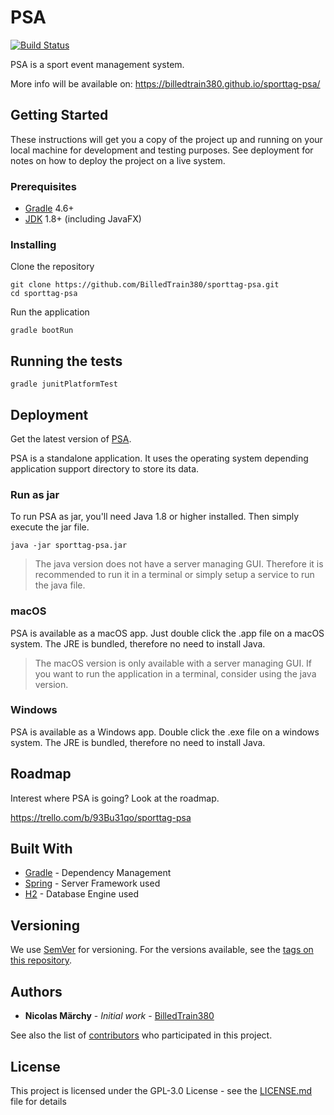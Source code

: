 # PSA

[![Build Status](https://dev.azure.com/billedtrain380/PSA/_apis/build/status/BilledTrain380.sporttag-psa?branchName=master)](https://dev.azure.com/billedtrain380/PSA/_build/latest?definitionId=1?branchName=master)

PSA is a sport event management system.

More info will be available on: https://billedtrain380.github.io/sporttag-psa/


## Getting Started

These instructions will get you a copy of the project up and running on your local machine for development and testing purposes. See deployment for notes on how to deploy the project on a live system.

### Prerequisites

* [Gradle](https://gradle.org/) 4.6+
* [JDK](http://www.oracle.com/technetwork/java/javase/downloads/jdk8-downloads-2133151.html) 1.8+ (including JavaFX)

### Installing

Clone the repository

```
git clone https://github.com/BilledTrain380/sporttag-psa.git
cd sporttag-psa
```

Run the application

```
gradle bootRun
```

## Running the tests

```
gradle junitPlatformTest
```

## Deployment

Get the latest version of [PSA](https://billedtrain380.github.io/sporttag-psa/pages/downloads).

PSA is a standalone application. It uses the operating system depending application support directory
to store its data.

### Run as jar

To run PSA as jar, you'll need Java 1.8 or higher installed.
Then simply execute the jar file.

```
java -jar sporttag-psa.jar
```

> The java version does not have a server managing GUI. Therefore it is
> recommended to run it in a terminal or simply setup a service to run the java file.

### macOS

PSA is available as a macOS app. Just double click the .app file
on a macOS system. The JRE is bundled, therefore no need to install Java.

> The macOS version is only available with a server managing GUI. If you want to run
> the application in a terminal, consider using the java version.

### Windows

PSA is available as a Windows app. Double click the .exe file on a windows system.
The JRE is bundled, therefore no need to install Java.

## Roadmap

Interest where PSA is going? Look at the roadmap.

https://trello.com/b/93Bu31qo/sporttag-psa

## Built With

* [Gradle](https://gradle.org/) - Dependency Management
* [Spring](https://spring.io/) - Server Framework used
* [H2](http://www.h2database.com/html/main.html) - Database Engine used

## Versioning

We use [SemVer](http://semver.org/) for versioning. For the versions available, see the [tags on this repository](https://github.com/BilledTrain380/sporttag-psa/tags). 

## Authors

* **Nicolas Märchy** - *Initial work* - [BilledTrain380](https://github.com/BilledTrain380)

See also the list of [contributors](https://github.com/BilledTrain380/sporttag-psa/graphs/contributors) who participated in this project.

## License

This project is licensed under the GPL-3.0 License - see the [LICENSE.md](LICENSE.md) file for details
